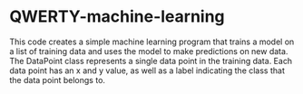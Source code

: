 # QWERTY-machine-learning

This code creates a simple machine learning program that trains a model on a list of training data and uses the model to make predictions on new data.  The DataPoint class represents a single data point in the training data. Each data point has an x and y value, as well as a label indicating the class that the data point belongs to.
